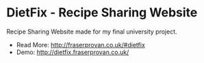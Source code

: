 # DietFix - Recipe Sharing Website
Recipe Sharing Website made for my final university project.

- Read More: http://fraserprovan.co.uk/#dietfix
- Demo: http://dietfix.fraserprovan.co.uk/

